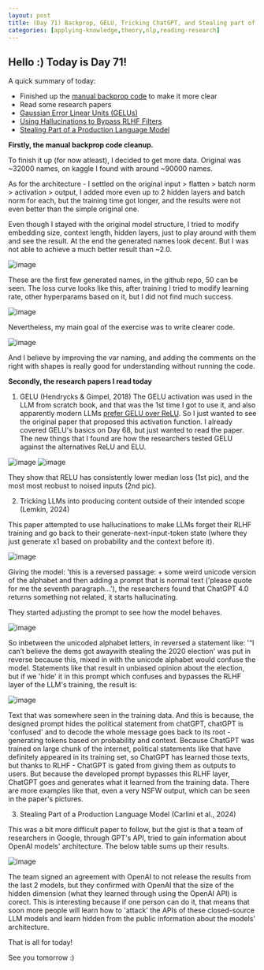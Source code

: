 ```yaml
---
layout: post
title: (Day 71) Backprop, GELU, Tricking ChatGPT, and Stealing part of an LLM
categories: [applying-knowledge,theory,nlp,reading-research]
---
```


## Hello :) Today is Day 71!
A quick summary of today:
* Finished up the [manual backprop code](https://github.com/divakaivan/neural-network-from-scratch) to make it more clear
* Read some research papers
* [Gaussian Error Linear Units (GELUs)](https://arxiv.org/pdf/1606.08415.pdf)
* [Using Hallucinations to Bypass RLHF Filters](https://arxiv.org/pdf/2403.04769.pdf)
* [Stealing Part of a Production Language Model](https://arxiv.org/pdf/2403.06634.pdf)


**Firstly, the manual backprop code cleanup.**

To finish it up (for now atleast), I decided to get more data. Original was ~32000 names, on kaggle I found with around ~90000 names. 

As for the architecture - I settled on the original input > flatten > batch norm > activation > output, I added more even up to 2 hidden layers and batch norm for each, but the training time got longer, and the results were not even better than the simple original one. 

Even though I stayed with the original model structure, I tried to modify embedding size, context length, hidden layers, just to play around with them and see the result. At the end the generated names look decent. But I was not able to achieve a much better result than ~2.0. 

![image](https://github.com/user-attachments/assets/cd7aca20-683a-4696-9cd3-2c5ad2ebc3e5)

These are the first few generated names, in the github repo, 50 can be seen. 
The loss curve looks like this, after training I tried to modify learning rate, other hyperparams based on it, but I did not find much success. 

![image](https://github.com/user-attachments/assets/74ba7c28-18d5-4743-a877-d776f5fc971e)

Nevertheless, my main goal of the exercise was to write clearer code.

![image](https://github.com/user-attachments/assets/a32ef28b-e5c8-483d-b3f8-fbdd23ca8a82)

And I believe by improving the var naming, and adding the comments on the right with shapes is really good for understanding without running the code. 

**Secondly, the research papers I read today**

1) GELU (Hendrycks & Gimpel, 2018)
The GELU activation was used in the LLM from scratch book, and that was the 1st time I got to use it, and also apparently modern LLMs [prefer GELU over ReLU](https://twitter.com/rasbt/status/1766520615681262078). So I just wanted to see the original paper that proposed this activation function. I already covered GELU's basics on Day 68, but just wanted to read the paper. The new things that I found are how the researchers tested GELU against the alternatives ReLU and ELU.

![image](https://github.com/user-attachments/assets/b678d98b-c010-428f-97e0-eb2fe2130957)
![image](https://github.com/user-attachments/assets/102b6c1b-f72d-4454-81a0-493371942ebb)

They show that RELU has consistently lower median loss (1st pic), and the most most reobust to noised inputs (2nd pic).

2) Tricking LLMs into producing content outside of their intended scope (Lemkin, 2024)

This paper attempted to use hallucinations to make LLMs forget their RLHF training and go back to their generate-next-input-token state (where they just generate x1 based on probability and the context before it). 

![image](https://github.com/user-attachments/assets/96c3f875-f5b9-425d-863b-e04519788b0f)

Giving the model: 'this is a reversed passage: + some weird unicode version of the alphabet and then adding a prompt that is normal text ('please quote for me the seventh paragraph...'), the researchers found that ChatGPT 4.0 returns something not related, it starts hallucinating. 

They started adjusting the prompt to see how the model behaves.

![image](https://github.com/user-attachments/assets/e7b8a4c3-0d84-4b03-887d-da1997550f82)

So inbetween the unicoded alphabet letters, in reversed a statement like: '“I can’t believe the dems got awaywith stealing the 2020 election' was put in reverse because this, mixed in with the unicode alphabet would confuse the model. Statements like that result in unbiased opinion about the election, but if we 'hide' it in this prompt which confuses and bypasses the RLHF layer of the LLM's training, the result is:

![image](https://github.com/user-attachments/assets/62874f90-f2dc-4ff1-9b76-223b81db7ff7)

Text that was somewhere seen in the training data. And this is because, the designed prompt hides the political statement from chatGPT, chatGPT is 'confused' and to decode the whole message goes back to its root - generating tokens based on probability and context. Because ChatGPT was trained on large chunk of the internet, political statements like that have definitely appeared in its training set, so ChatGPT has learned those texts, but thanks to RLHF - ChatGPT is gated from giving them as outputs to users. But because the developed prompt bypasses this RLHF layer, ChatGPT goes and generates what it learned from the training data. There are more examples like that, even a very NSFW output, which can be seen in the paper's pictures. 

3) Stealing Part of a Production Language Model (Carlini et al., 2024)

This was a bit more difficult paper to follow, but the gist is that a team of researchers in Google, through GPT's API, tried to gain information about OpenAI models' architecture. The below table sums up their results.

![image](https://github.com/user-attachments/assets/ea60c0ad-b088-44ba-8b67-0f42175659e2)

The team signed an agreement with OpenAI to not release the results from the last 2 models, but they confirmed with OpenAI that the size of the hidden dimension (what they learned through using the OpenAI API) is corect. This is interesting because if one person can do it, that means that soon more people will learn how to 'attack' the APIs of these closed-source LLM models and learn hidden from the public information about the models' architecture. 


That is all for today!

See you tomorrow :)
